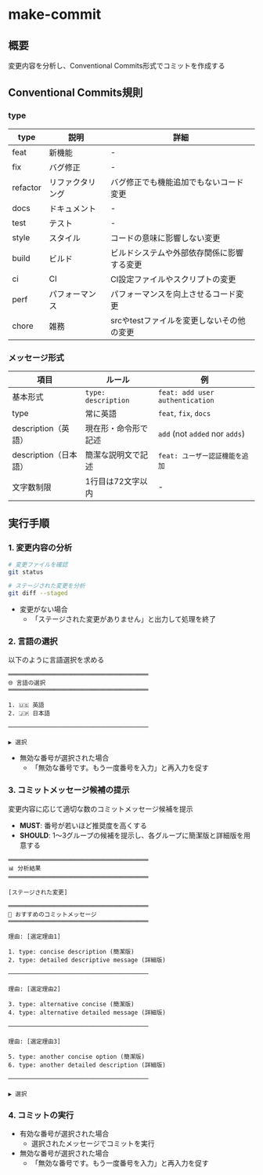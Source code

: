 # make-commit

## 概要

変更内容を分析し、Conventional Commits形式でコミットを作成する

## Conventional Commits規則

### type

| type | 説明 | 詳細 |
|---|---|---|
| feat | 新機能 | - |
| fix | バグ修正 | - |
| refactor | リファクタリング | バグ修正でも機能追加でもないコード変更 |
| docs | ドキュメント | - |
| test | テスト | - |
| style | スタイル | コードの意味に影響しない変更 |
| build | ビルド | ビルドシステムや外部依存関係に影響する変更 |
| ci | CI | CI設定ファイルやスクリプトの変更 |
| perf | パフォーマンス | パフォーマンスを向上させるコード変更 |
| chore | 雑務 | srcやtestファイルを変更しないその他の変更 |

### メッセージ形式

| 項目 | ルール | 例 |
|---|---|---|
| 基本形式 | `type: description` | `feat: add user authentication` |
| type | 常に英語 | `feat`, `fix`, `docs` |
| description（英語） | 現在形・命令形で記述 | `add` (not `added` nor `adds`) |
| description（日本語） | 簡潔な説明文で記述 | `feat: ユーザー認証機能を追加` |
| 文字数制限 | 1行目は72文字以内 | - |

## 実行手順

### 1. 変更内容の分析

```bash
# 変更ファイルを確認
git status

# ステージされた変更を分析
git diff --staged
```

- 変更がない場合
  - 「ステージされた変更がありません」と出力して処理を終了

### 2. 言語の選択

以下のように言語選択を求める

```text
════════════════════════════════════════
🌐 言語の選択
════════════════════════════════════════

1. 🇺🇸 英語
2. 🇯🇵 日本語

────────────────────────────────────────

▶ 選択
```

- 無効な番号が選択された場合
  - 「無効な番号です。もう一度番号を入力」と再入力を促す

### 3. コミットメッセージ候補の提示

変更内容に応じて適切な数のコミットメッセージ候補を提示

- **MUST**: 番号が若いほど推奨度を高くする
- **SHOULD**: 1〜3グループの候補を提示し、各グループに簡潔版と詳細版を用意する

```text
════════════════════════════════════════
📊 分析結果
════════════════════════════════════════

[ステージされた変更]

════════════════════════════════════════
💬 おすすめのコミットメッセージ
════════════════════════════════════════

理由: [選定理由1]

1. type: concise description (簡潔版)
2. type: detailed descriptive message (詳細版)

────────────────────────────────────────

理由: [選定理由2]

3. type: alternative concise (簡潔版)
4. type: alternative detailed message (詳細版)

────────────────────────────────────────

理由: [選定理由3]

5. type: another concise option (簡潔版)
6. type: another detailed description (詳細版)

────────────────────────────────────────

▶ 選択
```

### 4. コミットの実行

- 有効な番号が選択された場合
  - 選択されたメッセージでコミットを実行
- 無効な番号が選択された場合
  - 「無効な番号です。もう一度番号を入力」と再入力を促す
